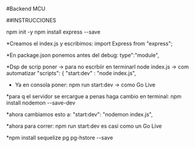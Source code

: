 #Backend MCU

##INSTRUCCIONES

npm init -y
npm install express --save

*Creamos el index.js y escribimos:
import Express from "express";

*En package.json ponemos antes del debug:
type":"module",

*Dsp de scrip poner -> para no escrbiir en terminarl node index.js -> com automatizar
"scripts": {
"start:dev" : "node index.js",

- Ya en consola poner: npm run start:dev -> como Go Live

*para q el servidor se ercargue a penas haga cambio
en terminal: npm install nodemon --save-dev

*ahora cambiamos esto a:
"start:dev": "nodemon index.js",

*ahora para correr: npm run start:dev
es casi como un Go Live

*npm install sequelize pg pg-hstore --save